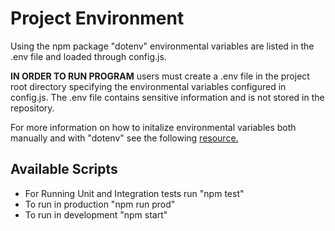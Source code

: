 # Project Environment
Using the npm package "dotenv" environmental variables are listed in the .env file and loaded through config.js.

**IN ORDER TO RUN PROGRAM** users must create a .env file in the project root directory specifying the environmental variables configured in config.js. The .env file contains sensitive information and is not stored in the repository.

For more information on how to initalize environmental variables both manually and with "dotenv" see the following [resource.](https://medium.com/the-node-js-collection/making-your-node-js-work-everywhere-with-environment-variables-2da8cdf6e786)

## Available Scripts
* For Running Unit and Integration tests run "npm test"
* To run in production "npm run prod"
* To run in development "npm start"
